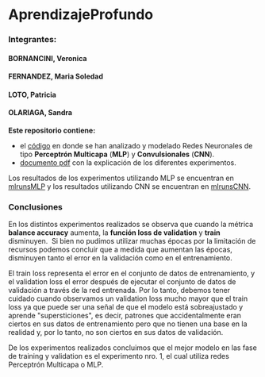 # AprendizajeProfundo

### Integrantes:

#### BORNANCINI, Veronica
#### FERNANDEZ, Maria Soledad
#### LOTO, Patricia
#### OLARIAGA, Sandra

**Este repositorio contiene:**

* el [código](https://github.com/msoledadfernandez/AprendizajeProfundo/tree/main/experiment) en donde se han analizado y modelado Redes Neuronales de tipo **Perceptrón Multicapa** (**MLP**) y **Convulsionales** (**CNN**). 
* [documento pdf](https://github.com/msoledadfernandez/AprendizajeProfundo/blob/main/resultados_experimentos_utilizando_mlp_y_cnn.pdf) con la explicación de los diferentes experimentos.

Los resultados de los experimentos utilizando MLP se encuentran en [mlrunsMLP](https://drive.google.com/file/d/13wxlh7DO11PZBOKDP0--OMsrs8sApoU3/view?usp=sharing)
y los resultados utilizando CNN se encuentran en [mlrunsCNN](https://drive.google.com/file/d/1oZNxKjFs0E7u9NMMHJffwV9DB444xVWT/view?usp=sharing).

### **Conclusiones**

En los distintos experimentos realizados se observa que cuando la métrica **balance accuracy** aumenta, la **función loss de validation** y **train** disminuyen.  Si bien no pudimos utilizar muchas épocas por la limitación de recursos podemos concluir que a medida que aumentan las épocas, disminuyen tanto el error en la validación como en el entrenamiento.

El train loss representa el error en el conjunto de datos de entrenamiento, y el validation loss el error después de ejecutar el conjunto de datos de validación a través de la red entrenada. Por lo tanto, debemos tener cuidado cuando observamos un validation loss mucho mayor que el train loss ya que puede ser una señal de que el modelo está sobreajustado y aprende "supersticiones", es decir, patrones que accidentalmente eran ciertos en sus datos de entrenamiento pero que no tienen una base en la realidad y, por lo tanto, no son ciertos en sus datos de validación.

De los experimentos realizados concluimos que el mejor modelo en las fase de training y validation es el experimento nro. 1,  el cual utiliza redes Perceptrón Multicapa o MLP.
